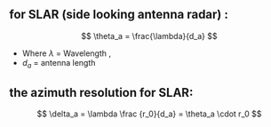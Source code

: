 
## for SLAR (side looking antenna radar) : 
$$
\theta_a = \frac{\lambda}{d_a}
$$
-  Where $\lambda$ = Wavelength ,
- $d_a$  =  antenna length 

## the azimuth resolution for SLAR: 
$$
\delta_a = \lambda \frac {r_0}{d_a} = \theta_a  \cdot r_0 
$$ 


